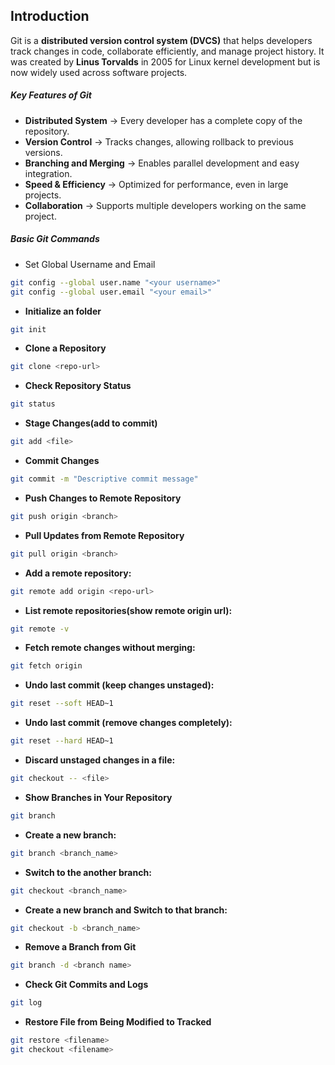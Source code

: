## Introduction

Git is a **distributed version control system (DVCS)** that helps developers track changes in code, collaborate efficiently, and manage project history. It was created by **Linus Torvalds** in 2005 for Linux kernel development but is now widely used across software projects.

##### **Key Features of Git**

* **Distributed System** → Every developer has a complete copy of the repository.
* **Version Control** → Tracks changes, allowing rollback to previous versions.
* **Branching and Merging** → Enables parallel development and easy integration.
* **Speed & Efficiency** → Optimized for performance, even in large projects.
* **Collaboration** → Supports multiple developers working on the same project.

##### **Basic Git Commands**

* Set Global Username and Email

```bash
git config --global user.name "<your username>"  
git config --global user.email "<your email>"  
```

* **Initialize an folder**

```bash
git init
```

* **Clone a Repository**

```bash
git clone <repo-url>
```

* **Check Repository Status**

```bash
git status
```

* **Stage Changes(add to commit)**

```bash
git add <file>
```

* **Commit Changes**

```bash
git commit -m "Descriptive commit message"
```

* **Push Changes to Remote Repository**

```bash
git push origin <branch>
```

* **Pull Updates from Remote Repository**

```bash
git pull origin <branch>
```

* **Add a remote repository:**

```bash
git remote add origin <repo-url>
```

* **List remote repositories(show remote origin url):**

```bash
git remote -v
```

* **Fetch remote changes without merging:**

```bash
git fetch origin
```

* **Undo last commit (keep changes unstaged):**

```bash
git reset --soft HEAD~1
```

* **Undo last commit (remove changes completely):**

```bash
git reset --hard HEAD~1
```

* **Discard unstaged changes in a file:**

```bash
git checkout -- <file>
```

* **Show Branches in Your Repository**

```bash
git branch  
```

* **Create a new branch:**

```bash
git branch <branch_name>
```

* **Switch to the another branch:**

```bash
git checkout <branch_name>
```

* **Create a new branch and Switch to that branch:**

```bash
git checkout -b <branch_name>
```

* **Remove a Branch from Git**

```bash
git branch -d <branch name>  
```

* **Check Git Commits and Logs**

```bash
git log  
```

* **Restore File from Being Modified to Tracked**

```bash
git restore <filename>  
git checkout <filename>  
```
